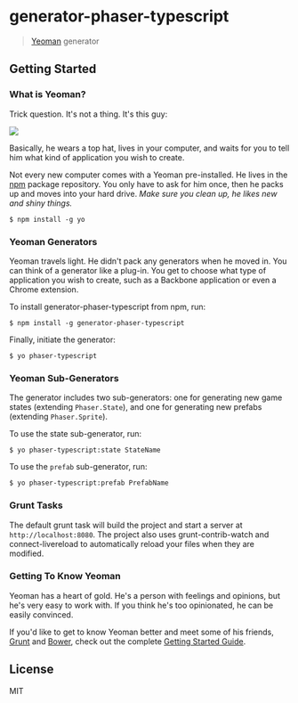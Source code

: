 # generator-phaser-typescript 

> [Yeoman](http://yeoman.io) generator

## Getting Started

### What is Yeoman?

Trick question. It's not a thing. It's this guy:

![](http://i.imgur.com/JHaAlBJ.png)

Basically, he wears a top hat, lives in your computer, and waits for you to tell him what kind of application you wish to create.

Not every new computer comes with a Yeoman pre-installed. He lives in the [npm](https://npmjs.org) package repository. You only have to ask for him once, then he packs up and moves into your hard drive. *Make sure you clean up, he likes new and shiny things.*

```
$ npm install -g yo
```

### Yeoman Generators

Yeoman travels light. He didn't pack any generators when he moved in. You can think of a generator like a plug-in. You get to choose what type of application you wish to create, such as a Backbone application or even a Chrome extension.

To install generator-phaser-typescript from npm, run:

```
$ npm install -g generator-phaser-typescript
```

Finally, initiate the generator:

```
$ yo phaser-typescript
```

### Yeoman Sub-Generators

The generator includes two sub-generators: one for generating new game states (extending `Phaser.State`), and one for generating new prefabs (extending `Phaser.Sprite`).

To use the state sub-generator, run:
```
$ yo phaser-typescript:state StateName
```

To use the `prefab` sub-generator, run:

```
$ yo phaser-typescript:prefab PrefabName
```

### Grunt Tasks

The default grunt task will build the project and start a server at `http://localhost:8080`. The project also uses grunt-contrib-watch and connect-livereload to automatically reload your files when they are modified.

### Getting To Know Yeoman

Yeoman has a heart of gold. He's a person with feelings and opinions, but he's very easy to work with. If you think he's too opinionated, he can be easily convinced.

If you'd like to get to know Yeoman better and meet some of his friends, [Grunt](http://gruntjs.com) and [Bower](http://bower.io), check out the complete [Getting Started Guide](https://github.com/yeoman/yeoman/wiki/Getting-Started).

## License

MIT
